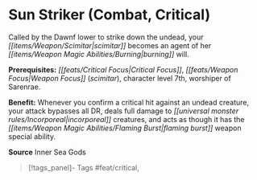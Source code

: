 ﻿---
cssclass: [feats]

---
# Sun Striker (Combat, Critical)

Called by the Dawnf lower to strike down the undead, your _[[items/Weapon/Scimitar|scimitar]]_ becomes an agent of her _[[items/Weapon Magic Abilities/Burning|burning]]_ will.

**Prerequisites:** _[[feats/Critical Focus|Critical Focus]]_, _[[feats/Weapon Focus|Weapon Focus]]_ (_scimitar_), character level 7th, worshiper of Sarenrae.

**Benefit:** Whenever you confirm a critical hit against an undead creature, your attack bypasses all DR, deals full damage to _[[universal monster rules/Incorporeal|incorporeal]]_ creatures, and acts as though it has the _[[items/Weapon Magic Abilities/Flaming Burst|flaming burst]]_ weapon special ability.

**Source** Inner Sea Gods
>[!tags_panel]- Tags
> #feat/critical, 